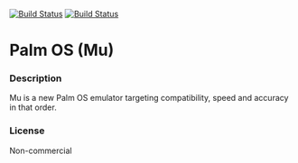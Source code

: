 [![Build Status](https://travis-ci.org/kodi-game/game.libretro.mu.svg?branch=master)](https://travis-ci.org/kodi-game/game.libretro.mu)
[![Build Status](https://ci.appveyor.com/api/projects/status/github/kodi-game/game.libretro.mu?svg=true)](https://ci.appveyor.com/project/kodi-game/game-libretro-mu)

# Palm OS (Mu)

### Description
Mu is a new Palm OS emulator targeting compatibility, speed and accuracy in that order.

### License
Non-commercial


